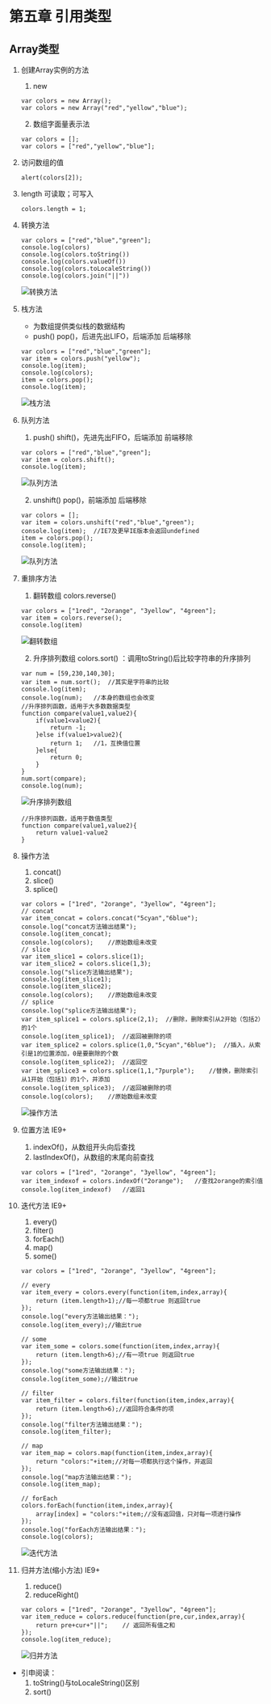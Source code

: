 # 第五章 引用类型

## Array类型

1. 创建Array实例的方法
    1. new
    ```
    var colors = new Array();
    var colors = new Array("red","yellow","blue");
    ```
    2. 数组字面量表示法
    ```
    var colors = [];
    var colors = ["red","yellow","blue"];
    ```
    
2. 访问数组的值
    ```
    alert(colors[2]);
    ```
    
3. length 可读取；可写入
    ```
    colors.length = 1;
    ```
    
4. 转换方法
    ```
    var colors = ["red","blue","green"];
    console.log(colors)
    console.log(colors.toString())
    console.log(colors.valueOf())
    console.log(colors.toLocaleString())
    console.log(colors.join("||"))
    ```
    ![转换方法](images/array.png)
    
    
5. 栈方法
    * 为数组提供类似栈的数据结构 
    * push() pop()，后进先出LIFO，后端添加 后端移除
    ```
    var colors = ["red","blue","green"];
    var item = colors.push("yellow");
    console.log(item);
    console.log(colors);
    item = colors.pop();
    console.log(item);
    ```
    ![栈方法](images/array1.png)


6. 队列方法
    1. push() shift()，先进先出FIFO，后端添加 前端移除
    ```
    var colors = ["red","blue","green"];
    var item = colors.shift();
    console.log(item);
    ```
    ![队列方法](images/array2.png)
    
    2. unshift() pop()，前端添加 后端移除
    ```
    var colors = [];
    var item = colors.unshift("red","blue","green");
    console.log(item);  //IE7及更早IE版本会返回undefined
    item = colors.pop();
    console.log(item);
    ```
    ![队列方法](images/array3.png)


7. 重排序方法
    1. 翻转数组 colors.reverse()
    ```
    var colors = ["1red", "2orange", "3yellow", "4green"];
    var item = colors.reverse();
    console.log(item)
    ```
    ![翻转数组](images/reverse.png)
    
    2. 升序排列数组 colors.sort() ：调用toString()后比较字符串的升序排列
    ```
    var num = [59,230,140,30];
    var item = num.sort();  //其实是字符串的比较
    console.log(item);
    console.log(num);   //本身的数组也会改变
    //升序排列函数，适用于大多数数据类型
    function compare(value1,value2){
        if(value1<value2){
            return -1;
        }else if(value1>value2){
            return 1;   //1，互换值位置
        }else{
            return 0;
        }
    }
    num.sort(compare);
    console.log(num);
    ```
    ![升序排列数组](images/sort.png)
    
    ```
    //升序排列函数，适用于数值类型
    function compare(value1,value2){
        return value1-value2
    }
    ```
    
8. 操作方法
    1. concat()
    2. slice()
    3. splice()
    ```
    var colors = ["1red", "2orange", "3yellow", "4green"];
    // concat
    var item_concat = colors.concat("5cyan","6blue");
    console.log("concat方法输出结果");
    console.log(item_concat);
    console.log(colors);    //原始数组未改变
    // slice
    var item_slice1 = colors.slice(1);
    var item_slice2 = colors.slice(1,3);
    console.log("slice方法输出结果");
    console.log(item_slice1);
    console.log(item_slice2);
    console.log(colors);    //原始数组未改变
    // splice
    console.log("splice方法输出结果");
    var item_splice1 = colors.splice(2,1);  //删除，删除索引从2开始（包括2）的1个
    console.log(item_splice1);  //返回被删除的项
    var item_splice2 = colors.splice(1,0,"5cyan","6blue");  //插入，从索引是1的位置添加，0是要删除的个数
    console.log(item_splice2);  //返回空
    var item_splice3 = colors.splice(1,1,"7purple");    //替换，删除索引从1开始（包括1）的1个，并添加
    console.log(item_splice3);  //返回被删除的项
    console.log(colors);    //原始数组未改变
    ```
    ![操作方法](images/concat.png)
    
9. 位置方法 IE9+
    1. indexOf()，从数组开头向后查找
    2. lastIndexOf()，从数组的末尾向前查找
    ```
    var colors = ["1red", "2orange", "3yellow", "4green"];
    var item_indexof = colors.indexOf("2orange");   //查找2orange的索引值
    console.log(item_indexof)   //返回1
    ```
    
10. 迭代方法 IE9+
    1. every()
    2. filter()
    3. forEach()
    4. map()
    5. some()
    ```
    var colors = ["1red", "2orange", "3yellow", "4green"];
    ```
    ```
    // every
    var item_every = colors.every(function(item,index,array){
        return (item.length>1);//每一项都true 则返回true
    });
    console.log("every方法输出结果：");
    console.log(item_every);//输出true
    ```
    ```
    // some
    var item_some = colors.some(function(item,index,array){
        return (item.length>6);//有一项true 则返回true
    });
    console.log("some方法输出结果：");
    console.log(item_some);//输出true
    ```
    ```
    // filter
    var item_filter = colors.filter(function(item,index,array){
        return (item.length>6);//返回符合条件的项
    });
    console.log("filter方法输出结果：");
    console.log(item_filter);
    ```
    ```
    // map
    var item_map = colors.map(function(item,index,array){
        return "colors:"+item;//对每一项都执行这个操作，并返回
    });
    console.log("map方法输出结果：");
    console.log(item_map);
    ```
    ```
    // forEach
    colors.forEach(function(item,index,array){
        array[index] = "colors:"+item;//没有返回值，只对每一项进行操作
    });
    console.log("forEach方法输出结果：");
    console.log(colors);
    ```
    ![迭代方法](images/every.png)


11. 归并方法(缩小方法) IE9+
    1. reduce()
    2. reduceRight()
    ```
    var colors = ["1red", "2orange", "3yellow", "4green"];
    var item_reduce = colors.reduce(function(pre,cur,index,array){
        return pre+cur+"||";    // 返回所有值之和
    });
    console.log(item_reduce);
    ```    
    ![归并方法](images/reduce.png)
    

* 引申阅读：
    1. toString()与toLocaleString()区别
    2. sort()



